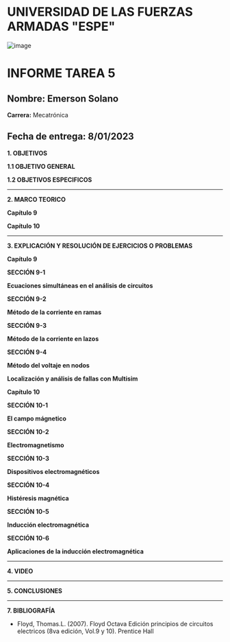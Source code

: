 # UNIVERSIDAD DE LAS FUERZAS ARMADAS "ESPE"
![image](https://user-images.githubusercontent.com/116772918/200762591-a164d8db-c02e-4269-8bb4-0bc4c810d79f.png)

# INFORME TAREA 5

**Nombre:** Emerson Solano
-
**Carrera:** Mecatrónica

**Fecha de entrega:** 8/01/2023
--------------------------------------------------------------------------------------------------------------------------------------------------------------------------------------------------------------------------------------------------------------------
**1. OBJETIVOS**

**1.1  OBJETIVO GENERAL**

**1.2  OBJETIVOS ESPECIFICOS**


--------------------------------------------------------------------------------------------------------------------------------------------------------------------------------------------------------------------------------------------------------------------

**2. MARCO TEORICO**

**Capítulo 9**


**Capítulo 10**



--------------------------------------------------------------------------------------------------------------------------------------------------------------------------------------------------------------------------------------------------------------------

**3. EXPLICACIÓN Y RESOLUCIÓN DE EJERCICIOS O PROBLEMAS**

**Capítulo 9**

**SECCIÓN 9-1**

**Ecuaciones simultáneas en el análisis de circuitos**

**SECCIÓN 9-2**

**Método de la corriente en ramas**

**SECCIÓN 9-3**

**Método de la corriente en lazos**

**SECCIÓN 9-4**

**Método del voltaje en nodos**

**Localización y análisis de fallas con Multisim**

**Capítulo 10**

**SECCIÓN 10-1**

**El campo mágnetico**

**SECCIÓN 10-2**

**Electromagnetismo**

**SECCIÓN 10-3**

**Dispositivos electromagnéticos**

**SECCIÓN 10-4**

**Histéresis magnética**

**SECCIÓN 10-5**

**Inducción electromagnética**

**SECCIÓN 10-6**

**Aplicaciones de la inducción electromagnética**

--------------------------------------------------------------------------------------------------------------------------------------------------------------------------------------------------------------------------------------------------------------------

**4. VIDEO**

--------------------------------------------------------------------------------------------------------------------------------------------------------------------------------------------------------------------------------------------------------------------

**5. CONCLUSIONES**


--------------------------------------------------------------------------------------------------------------------------------------------------------------------------------------------------------------------------------------------------------------------

**7. BIBLIOGRAFÍA**

* Floyd, Thomas.L. (2007). Floyd Octava Edición principios de circuitos electricos (8va edición, Vol.9 y 10). Prentice Hall

